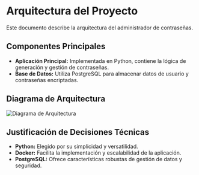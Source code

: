 # Arquitectura del Proyecto

Este documento describe la arquitectura del administrador de contraseñas. 

## Componentes Principales

- **Aplicación Principal:** Implementada en Python, contiene la lógica de generación y gestión de contraseñas.
- **Base de Datos:** Utiliza PostgreSQL para almacenar datos de usuario y contraseñas encriptadas.

## Diagrama de Arquitectura

![Diagrama de Arquitectura](path_to_architecture_diagram)

## Justificación de Decisiones Técnicas

- **Python:** Elegido por su simplicidad y versatilidad.
- **Docker:** Facilita la implementación y escalabilidad de la aplicación.
- **PostgreSQL:** Ofrece características robustas de gestión de datos y seguridad.
